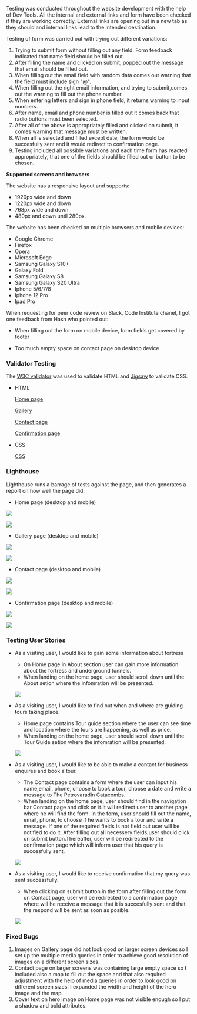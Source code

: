 Testing was conducted throughout the website development with the help of Dev Tools. All the internal and external links and form have been checked if they are working correctly. External links are opening out in a new tab as they should and internal links lead to the intended destination. 

Testing of form was carried out with trying out different variations:

1. Trying to submit form without filling out any field. Form feedback indicated that name field should be filled out. 
2. After filling the name and clicked on submit, popped out the message that email should be filled out.
3. When filling out the email field with random data comes out warning that the field must include sign "@". 
4. When filling out the right email information, and trying to submit,comes out the warning to fill out the phone number.
6. When entering letters and sign in phone field, it returns warning to input numbers.
7. After name, email and phone number is filled out it comes back that radio buttons must been selected.
8. After all of the above is appropriately filled and clicked on submit, it comes warning that message must be written.
9. When all is selected and filled except date, the form would be succesfully sent and it would redirect to confirmation page.
10. Testing included all possible variations and each time form has reacted appropriately, that one of the fields should be filled out or button to be chosen. 

**Supported screens and browsers**

The website has a responsive layout and supports:  
* 1920px wide and down 
* 1220px wide and down
* 768px wide and down
* 480px and down until 280px. 

The website has been checked on multiple browsers and mobile devices:

* Google Chrome
* Firefox
* Opera
* Microsoft Edge 
* Samsung Galaxy S10+
* Galaxy Fold
* Samsung Galaxy S8
* Samsung Galaxy S20 Ultra
* Iphone 5/6/7/8
* Iphone 12 Pro
* Ipad Pro

When requesting for peer code review on Slack, Code Institute chanel, I got one feedback from Hash who pointed out: 

* When filling out the form on mobile device, form fields get covered by footer

* Too much empty space on contact page on desktop device  

### Validator Testing

The [W3C validator](https://validator.w3.org/) was used to validate HTML and [Jigsaw](https://jigsaw.w3.org/css-validator/) to validate CSS.

* HTML

  [Home page](docs/testing/validator/w3c-index.html.png)

  [Gallery](docs/testing/validator/w3c-gallery.html.png)


  [Contact page](docs/testing/validator/w3c-contact.html.png)

  [Confirmation page](docs/testing/validator/w3c-confirmation.png)

* CSS

  [CSS](docs/testing/validator/w3c-css.png)

### Lighthouse

Lighthouse runs a barrage of tests against the page, and then generates a report on how well the page did. 

* Home page (desktop and mobile)

![](docs/testing/lighthouse/desktophome.png)

![](docs/testing/lighthouse/mobilehome.png)

* Gallery page (desktop and mobile)

![](docs/testing/lighthouse/desktopgallery.png)

![](docs/testing/lighthouse/mobilegallery.png)

* Contact page (desktop and mobile)

![](docs/testing/lighthouse/desktopcontact.png)

![](docs/testing/lighthouse/mobilecontact.png)

* Confirmation page (desktop and mobile)

![](docs/testing/lighthouse/desktopconfirmation.png)

![](docs/testing/lighthouse/mobileconfirmation.png)

### Testing User Stories
* As a visiting user, I would like to gain some information about fortress

  * On Home page in About section user can gain more information about the fortress and underground tunnels.
  * When landing on the home page, user should scroll down until the About setion where the infomration will be presented.

  ![](docs/wireframes/aboutdesktop.png)

* As a visiting user, I would like to find out when and where are guiding tours taking place.

  * Home page contains Tour guide section where the user can see time and location where the tours are happening, as well as price. 
  * When landing on the home page, user should scroll down until the Tour Guide setion where the infomration will be presented.


  ![](docs/wireframes/tourguidedesktop.png) 

* As a visiting user, I would like to be able to make a contact for business enquires and book a tour.  

  * The Contact page contains a form where the user can input his name,email, phone, choose to book a tour, choose a date and write a message to The Petrovaradin Catacombs.
  * When landing on the home page, user should find in the navigation bar Contact page and click on it.It will redirect user to another page where he will find the form. In the form, user should fill out the name, email, phone, to choose if he wants to book a tour and write a message. If one of the required fields is not field out user will be notified to do it. After filling out all necessery fields,user should click on submit button.Thereafter, user will be redirected to the confirmation page which will inform user that his query is succesfully sent. 

  ![](docs/wireframes/contactdesktop.png)

* As a visiting user, I would like to receive confirmation that my query was sent successfully.

  * When clicking on submit button in the form after filling out the form on Contact page, user will be redirected to a confirmation page where will he receive a message that it is succesfully sent and that the respond will be sent as soon as posible. 

  ![](docs/wireframes/confirmation.png)

### Fixed Bugs

1. Images on Gallery page did not look good on larger screen devices so I set up the multiple media queries in order to achieve good resolution of images on a different screen sizes.
2. Contact page on larger screens was containing large empty space so I included also a map to fill out the space and that also required adjustment with the help of media queries in order to look good on different screen sizes. I expanded the width and height of the hero image and the map.  
3. Cover text on hero image on Home page was not visible enough so I put a shadow and bold attributes. 